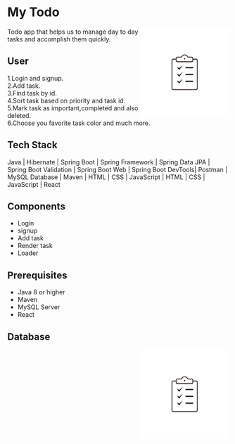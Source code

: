 
# My Todo

<img
  align="right"
        width="40%"
        src="Frontend/mytodo/src/resources/logo.png"
        alt="error"
      />

Todo app that helps us to manage day to day tasks and accomplish them quickly.

## User 

 1.Login and signup.                 
 2.Add task.         
 3.Find task by id.  
 4.Sort task based on priority and task id.  
 5.Mark task as important,completed and also deleted.  
 6.Choose you favorite task color and much more.

 ## Tech Stack

 Java | Hibernate | Spring Boot | Spring Framework | Spring Data JPA | Spring Boot Validation | Spring Boot Web | Spring Boot DevTools| Postman | MySQL Database | Maven | HTML | CSS | JavaScript | HTML | CSS | JavaScript | React

 ## Components

 - Login
 - signup
 - Add task
 - Render task
 - Loader
             
## Prerequisites

- Java 8 or higher
- Maven
- MySQL Server
- React
## Database

<img
  align="right"
        width="40%"
        src="Frontend/src/utility/logo.png"
        alt="error"
      />


